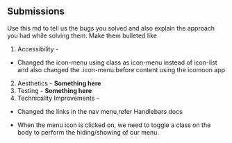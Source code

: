 ## Submissions

Use this md to tell us the bugs you solved and also explain the approach you had while solving them. Make them bulleted like

1. Accessibility -
- Changed the icon-menu using class as icon-menu instead of icon-list and also changed the .icon-menu:before content using the icomoon app

2. Aesthetics - **Something here**
3. Testing - **Something here**
4. Technicality Improvements - 
- Changed the links in the nav menu,refer Handlebars docs

- When the menu icon is clicked on, we need to toggle a class on the body to perform the hiding/showing of our menu.
